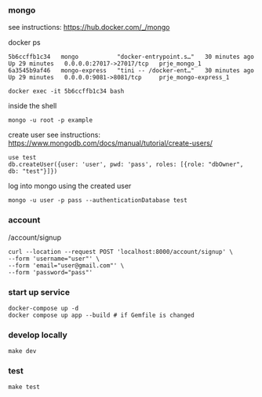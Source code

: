 ### mongo

see instructions: https://hub.docker.com/_/mongo

docker ps

```
5b6ccffb1c34   mongo           "docker-entrypoint.s…"   30 minutes ago   Up 29 minutes   0.0.0.0:27017->27017/tcp   prje_mongo_1
6a3545b9af46   mongo-express   "tini -- /docker-ent…"   30 minutes ago   Up 29 minutes   0.0.0.0:9081->8081/tcp     prje_mongo-express_1
```

```
docker exec -it 5b6ccffb1c34 bash
```

inside the shell
```
mongo -u root -p example
```


create user
see instructions: https://www.mongodb.com/docs/manual/tutorial/create-users/

```
use test
db.createUser({user: 'user', pwd: 'pass', roles: [{role: "dbOwner", db: "test"}]})
```

log into mongo using the created user

```
mongo -u user -p pass --authenticationDatabase test
```


### account

/account/signup

```
curl --location --request POST 'localhost:8000/account/signup' \
--form 'username="user"' \
--form 'email="user@gmail.com"' \
--form 'password="pass"'
```


### start up service

```
docker-compose up -d
docker compose up app --build # if Gemfile is changed
```


### develop locally

```
make dev
```


### test

```
make test
```
